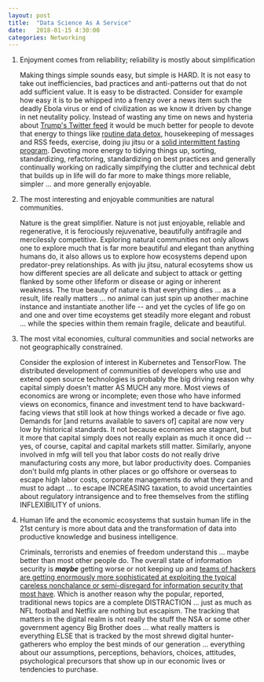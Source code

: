 ```yaml
---
layout: post
title:  "Data Science As A Service"
date:   2018-01-15 4:30:00
categories: Networking
---
```


1. Enjoyment comes from reliability; reliability is mostly about simplification

   Making things simple sounds easy, but simple is HARD. It is not easy to take out inefficiencies, bad practices and anti-patterns out that do not add sufficient value. It is easy to be distracted. Consider for example how easy it is to be whipped into a frenzy over a news item such the deadly Ebola virus or end of civilization as we know it driven by change in net neutality policy. Instead of wasting any time on news and hysteria about [Trump's Twitter feed](https://twitter.com/realdonaldtrump) it would be much better for people to devote that energy to things like [routine data detox](https://datadetox.myshadow.org/detox), housekeeping of messages and RSS feeds, exercise, doing jiu jitsu or a [solid intermittent fasting program](https://idmprogram.com/). Devoting more energy to tidying things up, sorting, standardizing, refactoring, standardizing on best practices and generally continually working on radically simplfying the clutter and technical debt that builds up in life will do far more to make things more reliable, simpler ... and more generally enjoyable.

2. The most interesting and enjoyable communities are natural communities.

    Nature is the great simplifier. Nature is not just enjoyable, reliable and regenerative, it is ferociously rejuvenative, beautifully antifragile and mercilessly competitive. Exploring natural communities not only allows one to explore much that is far more beautiful and elegant than anything humans do, it also allows us to explore how ecosystems depend upon predator-prey relationships. As with jiu jitsu, natural ecosytems show us how different species are all delicate and subject to attack or getting flanked by some other lifeform or disease or aging or inherent weakness. The true beauty of nature is that everything dies ... as a result, life really matters ... no animal can just spin up another machine instance and instantiate another life -- and yet the cycles of life go on and one and over time ecoystems get steadily more elegant and robust ... while the species within them remain fragile, delicate and beautiful.

3. The most vital economies, cultural communities and social networks are not geographically constrained.

    Consider the explosion of interest in Kubernetes and TensorFlow. The distributed development of communities of developers who use and extend open source technologies is probably the big driving reason why capital simply doesn't matter AS MUCH any more. Most views of economics are wrong or incomplete; even those who have informed views on economics, finance and investment tend to have backward-facing views that still look at how things worked a decade or five ago. Demands for [and returns available to savers of] capital are now very low by historical standards. It not because economies are stagnant, but it more that capital simply does not really explain as much it once did  -- yes, of course, capital and capital markets still matter. Similarly, anyone involved in mfg will tell you that labor costs do not really drive manufacturing costs any more, but labor productivity does.  Companies don't build mfg plants in other places or go offshore or overseas to escape high labor costs, corporate managements do what they can and must to adapt ... to escape INCREASING taxation, to avoid uncertainties about regulatory intransigence and to free themselves from the stifling INFLEXIBILITY of unions.

4.  Human life and the economic ecosystems that sustain human life in the 21st century is more about data and the transformation of data into productive knowledge and business intelligence.

    Criminals, terrorists and enemies of freedom understand this ... maybe better than most other people do. The overall state of information security is ***maybe*** getting worse or not keeping up and [teams of hackers are getting enormously more sophisticated at exploiting the typical careless nonchalance or semi-disregard for information security that most have](https://www.wired.com/story/worst-hacks-2017/). Which is another reason why the popular, reported, traditional news topics are a complete DISTRACTION ... just as much as NFL football and Netflix are nothing but escapism. The tracking that matters in the digital realm is not really the stuff the NSA or some other government agency Big Brother does ... what really matters is everything ELSE that is tracked by the most shrewd digital hunter-gatherers who employ the best minds of our generation ... everything about our assumptions, perceptions, behaviors, choices, attitudes, psychological precursors that show up in our economic lives or tendencies to purchase.
